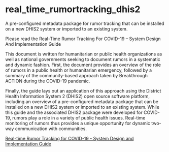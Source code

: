# real_time_rumortracking_dhis2
A pre-configured metadata package for rumor tracking that can be installed on a new DHIS2 system or imported to an existing system.

Please read the Real-Time Rumor Tracking For COVID-19 – System Design And Implementation Guide

This document is written for humanitarian or public health organizations as well as national governments seeking to document rumors in a systematic and dynamic fashion. First, the document provides an overview of the role of rumors in a public health or humanitarian emergency, followed by a summary of the community-based approach taken by Breakthrough ACTION during the COVID-19 pandemic.

Finally, the guide lays out an application of this approach using the District Health Information System 2 (DHIS2) open source software platform, including an overview of a pre-configured metadata package that can be installed on a new DHIS2 system or imported to an existing system. While this guide and the associated DHIS2 package were developed for COVID-19, rumors play a role in a variety of public health issues. Real-time monitoring of rumors thus provides a unique opportunity for dynamic two-way communication with communities.

<a href="https://covid19communicationnetwork.org/wp-content/uploads/2020/12/Real-Time-Rumor-Tracking-DHIS-package.pdf" target="_blank" rel="noopener">Real-time Rumor Tracking for COVID-19 - System Design and Implementation Guide</a>

